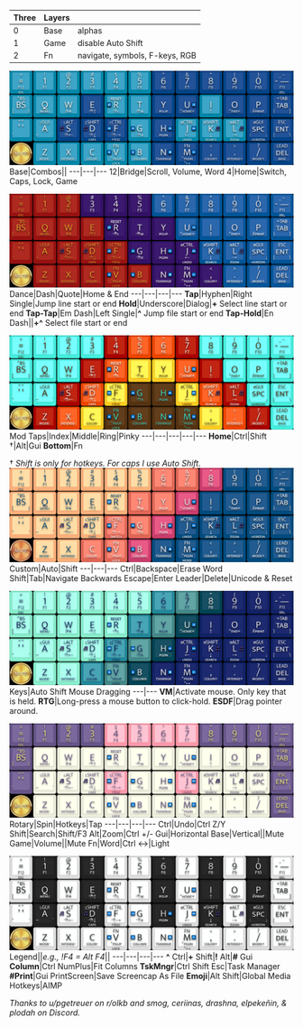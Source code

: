 Three|Layers||
---|---|---
0|Base|alphas
1|Game|disable Auto Shift
2|Fn|navigate, symbols, F-keys, RGB

![MT3 Dansher.png](https://github.com/WandersFar/Planck/blob/main/MT3%20Dansher.png)
Base|Combos||
---|---|---
12|Bridge|Scroll, Volume, Word
4|Home|Switch, Caps, Lock, Game

![MT3 Marvel.png](https://github.com/WandersFar/Planck/blob/main/MT3%20Marvel.png)
Dance|Dash|Quote|Home & End
---|---|---|---
**Tap**|Hyphen|Right Single|Jump line start or end
**Hold**|Underscore|Dialog|**+** Select line start or end
**Tap-Tap**|Em Dash|Left Single|**^** Jump file start or end
**Tap-Hold**|En Dash||**+^** Select file start or end

![SA 1976.png](https://github.com/WandersFar/Planck/blob/main/SA%201976.png)
Mod Taps|Index|Middle|Ring|Pinky
---|---|---|---|---
**Home**|Ctrl|Shift †|Alt|Gui
**Bottom**|Fn

† *Shift is only for hotkeys. For caps I use Auto Shift.*
![SA Vilebloom.png](https://github.com/WandersFar/Planck/blob/main/SA%20Vilebloom.png)
Custom|Auto|Shift
---|---|---
Ctrl|Backspace|Erase Word
Shift|Tab|Navigate Backwards
Escape|Enter
Leader|Delete|Unicode & Reset

![SA Dreameater.png](https://github.com/WandersFar/Planck/blob/main/SA%20Dreameater.png)
Keys|Auto Shift Mouse Dragging
---|---
**VM**|Activate mouse. Only key that is held.
**RTG**|Long-press a mouse button to click-hold.
**ESDF**|Drag pointer around.

![DSA Astrolokeys.png](https://github.com/WandersFar/Planck/blob/main/DSA%20Astrolokeys.png)
Rotary|Spin|Hotkeys|Tap
---|---|---|---
Ctrl|Undo|Ctrl Z/Y
Shift|Search|Shift/F3
Alt|Zoom|Ctrl +/-
Gui|Horizontal
Base|Vertical||Mute
Game|Volume||Mute
Fn|Word|Ctrl ↔|Light

![MT3 Piano.png](https://github.com/WandersFar/Planck/blob/main/MT3%20Piano.png)
Legend||*e.g., !F4 = Alt F4*||
---|---|---|---
**^** Ctrl|**+** Shift|**!** Alt|**\#** Gui
**Column**|Ctrl NumPlus|Fit Columns
**TskMngr**|Ctrl Shift Esc|Task Manager
**\#Print**|Gui PrintScreen|Save Screencap As File
**Emoji**|Alt Shift|Global Media Hotkeys|AIMP

*Thanks to u/pgetreuer on r/olkb and smog, ceriinas, drashna, elpekeñin, & plodah on Discord.*
